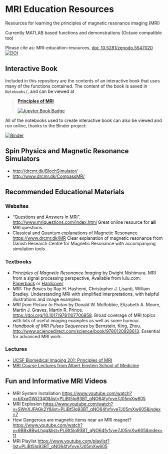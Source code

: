 # MRI Education Resources
Resources for learning the principles of magnetic resonance imaging (MRI)

Currently MATLAB based functions and demonstrations (Octave compatible too)

Please cite as:  MRI-education-resources, [doi: 10.5281/zenodo.5547020](https://doi.org/10.5281/zenodo.5547020) [![DOI](https://zenodo.org/badge/DOI/10.5281/zenodo.5547020.svg)](https://doi.org/10.5281/zenodo.5547020)

## Interactive Book

Included in this repository are the contents of an interactive book that uses many of the functions contained.  The content of the book is saved in `Notebooks/`, and can be viewed at 

<!-- 
[![Principles of MRI book](Notebooks/images/HPBrain-Anime.png)](https://larsonlab.github.io/MRI-education-resources)
-->

> [**Principles of MRI**](https://larsonlab.github.io/MRI-education-resources) 
>
> [![Jupyter Book Badge](https://jupyterbook.org/badge.svg)](https://larsonlab.github.io/MRI-education-resources)

All of the notebooks used to create interactive book can also be viewed and run online, thanks to the Binder project:

[![Binder](https://mybinder.org/badge_logo.svg)](https://mybinder.org/v2/gh/LarsonLab/MRI-education-resources/main?filepath=Notebooks)

## Spin Physics and Magnetic Resonance Simulators
* http://drcmr.dk/BlochSimulator/
* http://www.drcmr.dk/CompassMR/

## Recommended Educational Materials

### Websites
* “Questions and Answers in MRI”. http://www.mriquestions.com/index.html Great online resource for **all** MRI questions.
* Classical and Quantum explanations of Magnetic Resonance https://www.drcmr.dk/MR Clear explanation of magnetic resonance from Danish Research Centre for Magnetic Resonance with accompanying simulation tools


### Textbooks
* _Principles of Magnetic Resonance Imaging_ by Dwight Nishimura.  MRI from a signal processing perspective, Available from lulu.com: [Paperback](https://www.lulu.com/shop/dwight-nishimura/principles-of-magnetic-resonance-imaging/paperback/product-6355103.html) or [Hardcover](http://www.lulu.com/shop/dwight-nishimura/principles-of-magnetic-resonance-imaging/hardcover/product-6355112.html)
* _MRI: The Basics_ by Ray H. Hashemi, Christopher J. Lisanti, William Bradley.  Understanding MRI with simplified interpretations, with helpful illustrations and image examples.
* _MRI from Picture to Proton_ by Donald W. McRobbie, Elizabeth A. Moore, Martin J. Graves, Martin R. Prince.  https://doi.org/10.1017/9781107706958.  Broad coverage of MRI topics with lots of useful imaging examples as well as some humour.
* _Handbook of MRI Pulses Sequences_ by Bernstein, King, Zhou. http://www.sciencedirect.com/science/book/9780120928613.  Essential for advanced MRI work.

### Lectures
* [UCSF Biomedical Imaging 201: Principles of MRI](https://www.youtube.com/playlist?list=PLjBt5Iq93BT9eXMsgevVTXKVv4BgVLB1X)
* [MRI Course Lectures from Albert Einstein School of Medicine](https://www.youtube.com/playlist?list=PLPcImQzEnTpz-5TzxyyoYSbiAa9xdd89l)


## Fun and Informative MRI Videos

* MRI System Installation https://www.youtube.com/watch?v=bXxqGWj2340&list=PLjBt5Iq93BT_qNO64fyfyve7J05mXw605
* MRI Explosion https://www.youtube.com/watch?v=SWnXJFAGk2Y&list=PLjBt5Iq93BT_qNO64fyfyve7J05mXw605&index=7
* How Dangerous are magnetic items near an MRI magnet? https://www.youtube.com/watch?v=6BBx8BwLhqg&list=PLjBt5Iq93BT_qNO64fyfyve7J05mXw605&index=11
* MRI Playlist https://www.youtube.com/playlist?list=PLjBt5Iq93BT_qNO64fyfyve7J05mXw605

<!-- Advanced MRI Simulation software
* https://leoliuf.github.io/MRiLab/ -->
